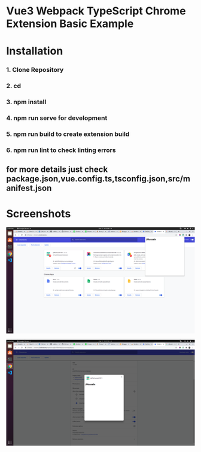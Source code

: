 # Vue3 Webpack TypeScript Chrome Extension Basic Example

# Installation
### 1. Clone Repository
### 2. cd <clonedRepo> 
### 3. npm install
### 4. npm run serve for development
### 5. npm run build to create extension build
### 6. npm run lint to check linting errors

## for more details just check package.json,vue.config.ts,tsconfig.json,src/manifest.json

# Screenshots
![alt popup](https://github.com/jaffarhussain1011/vue3-typescript-chrome-extension/blob/master/public/screenshots/Screenshot%20from%202021-03-17%2021-57-14.png)

![alt options](https://github.com/jaffarhussain1011/vue3-typescript-chrome-extension/blob/master/public/screenshots/Screenshot%20from%202021-03-17%2021-57-29.png)

